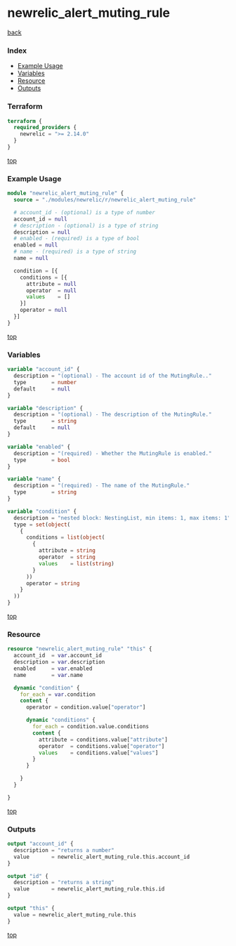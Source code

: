 # newrelic_alert_muting_rule

[back](../newrelic.md)

### Index

- [Example Usage](#example-usage)
- [Variables](#variables)
- [Resource](#resource)
- [Outputs](#outputs)

### Terraform

```terraform
terraform {
  required_providers {
    newrelic = ">= 2.14.0"
  }
}
```

[top](#index)

### Example Usage

```terraform
module "newrelic_alert_muting_rule" {
  source = "./modules/newrelic/r/newrelic_alert_muting_rule"

  # account_id - (optional) is a type of number
  account_id = null
  # description - (optional) is a type of string
  description = null
  # enabled - (required) is a type of bool
  enabled = null
  # name - (required) is a type of string
  name = null

  condition = [{
    conditions = [{
      attribute = null
      operator  = null
      values    = []
    }]
    operator = null
  }]
}
```

[top](#index)

### Variables

```terraform
variable "account_id" {
  description = "(optional) - The account id of the MutingRule.."
  type        = number
  default     = null
}

variable "description" {
  description = "(optional) - The description of the MutingRule."
  type        = string
  default     = null
}

variable "enabled" {
  description = "(required) - Whether the MutingRule is enabled."
  type        = bool
}

variable "name" {
  description = "(required) - The name of the MutingRule."
  type        = string
}

variable "condition" {
  description = "nested block: NestingList, min items: 1, max items: 1"
  type = set(object(
    {
      conditions = list(object(
        {
          attribute = string
          operator  = string
          values    = list(string)
        }
      ))
      operator = string
    }
  ))
}
```

[top](#index)

### Resource

```terraform
resource "newrelic_alert_muting_rule" "this" {
  account_id  = var.account_id
  description = var.description
  enabled     = var.enabled
  name        = var.name

  dynamic "condition" {
    for_each = var.condition
    content {
      operator = condition.value["operator"]

      dynamic "conditions" {
        for_each = condition.value.conditions
        content {
          attribute = conditions.value["attribute"]
          operator  = conditions.value["operator"]
          values    = conditions.value["values"]
        }
      }

    }
  }

}
```

[top](#index)

### Outputs

```terraform
output "account_id" {
  description = "returns a number"
  value       = newrelic_alert_muting_rule.this.account_id
}

output "id" {
  description = "returns a string"
  value       = newrelic_alert_muting_rule.this.id
}

output "this" {
  value = newrelic_alert_muting_rule.this
}
```

[top](#index)